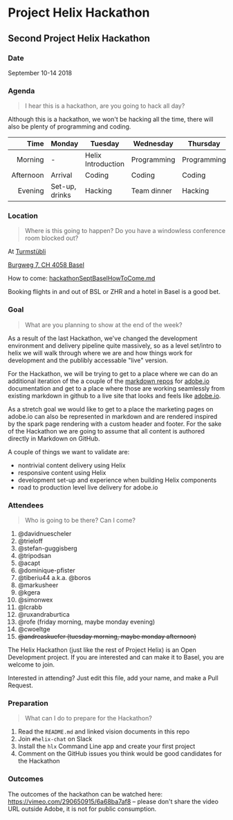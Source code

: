# Project Helix Hackathon

## Second Project Helix Hackathon

### Date

September 10-14 2018

### Agenda

> I hear this is a hackathon, are you going to hack all day?

Although this is a hackathon, we won't be hacking all the time, there will also be plenty of programming and coding.

| Time      | Monday         | Tuesday            | Wednesday   | Thursday    | Friday    |
| --------: | -------------- | ------------------ | ----------- | ----------- | --------- |
|   Morning | -              | Helix Introduction | Programming | Programming | Demos     |
| Afternoon | Arrival        | Coding             | Coding      | Coding      | Departure |
|   Evening | Set-up, drinks | Hacking            | Team dinner | Hacking     | -         |

### Location

> Where is this going to happen? Do you have a windowless conference room blocked out?

At [Turmstübli](https://www.werkraumwarteckpp.ch/projekte/turmstuebli/)

[Burgweg 7, CH 4058 Basel](https://goo.gl/maps/GZKKqVFQG9S2)

How to come: [hackathonSeptBaselHowToCome.md](hackathonSeptBaselHowToCome.md)

Booking flights in and out of BSL or ZHR and a hotel in Basel is a good bet.

### Goal

> What are you planning to show at the end of the week?

As a result of the last Hackathon, we've changed the development environment and delivery pipeline quite massively, so as a level set/intro to helix we will walk through where we are and how things work for development and the publibly accessable "live" version.

For the Hackathon, we will be trying to get to a place where we can do an additional iteration of the a couple of the [markdown repos](https://github.com/adobeio/adobeio-documentation/blob/master/events/index.md) for [adobe.io](https://www.adobe.io/apis/cloudplatform/events/documentation.html) documentation and get to a place where those are working seamlessly from existing markdown in github to a live site that looks and feels like [adobe.io](https://www.adobe.io/apis/creativecloud/dreamweaver.html). 

As a stretch goal we would like to get to a place the marketing pages on adobe.io can also be represented in markdown and are rendered inspired by the spark page rendering with a custom header and footer.
For the sake of the Hackathon we are going to assume that all content is authored directly in Markdown on GitHub.

A couple of things we want to validate are:

- nontrivial content delivery using Helix
- responsive content using Helix
- development set-up and experience when building Helix components
- road to production level live delivery for adobe.io


### Attendees

> Who is going to be there? Can I come?

1. @davidnuescheler
2. @trieloff
3. @stefan-guggisberg
4. @tripodsan
5. @acapt
6. @dominique-pfister
7. @tiberiu44 a.k.a. @boros
8. @markusheer
9. @kgera
10. @simonwex
11. @lcrabb
12. @ruxandraburtica
13. @rofe (friday morning, maybe monday evening)
14. @cwoeltge
15. ~~@andreaskuefer (tuesday morning, maybe monday afternoon)~~


The Helix Hackathon (just like the rest of Project Helix) is an Open Development project. If you are interested and can make it to Basel, you are welcome to join.

Interested in attending? Just edit this file, add your name, and make a Pull Request.

### Preparation

> What can I do to prepare for the Hackathon?

1. Read the `README.md` and linked vision documents in this repo
2. Join `#helix-chat` on Slack
3. Install the `hlx` Command Line app and create your first project
4. Comment on the GitHub issues you think would be good candidates for the Hackathon

### Outcomes

The outcomes of the hackathon can be watched here: https://vimeo.com/290650915/6a68ba7af8 – please don't share the video URL outside Adobe, it is not for public consumption.
